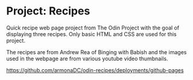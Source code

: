 # Project: Recipes
Quick recipe web page project from The Odin Project with the goal of displaying three recipes.
Only basic HTML and CSS are used for this project.

The recipes are from Andrew Rea of Binging with Babish and the images used in the webpage are from various youtube video thumbnails.

https://github.com/armonaDC/odin-recipes/deployments/github-pages
